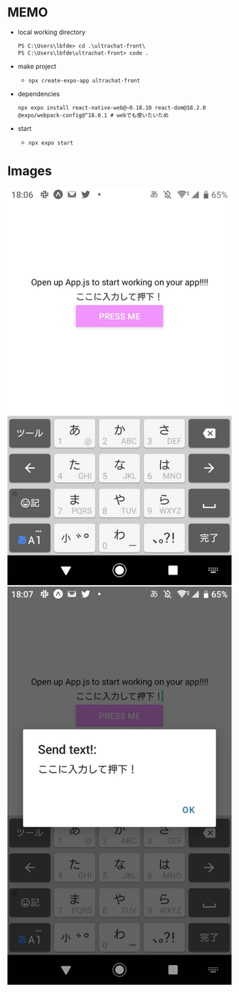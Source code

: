 # MEMO
- local working directory
  ```console
  PS C:\Users\lbfde> cd .\ultrachat-front\
  PS C:\Users\lbfde\ultrachat-front> code .
  ```

- make project
  - `npx create-expo-app ultrachat-front`

- dependencies
  ```console
  npx expo install react-native-web@~0.18.10 react-dom@18.2.0 @expo/webpack-config@^18.0.1 # webでも使いたいため
  ```

- start
  - `npx expo start`

# Images
![](_images/35860.jpg)
![](_images/35861.jpg)
